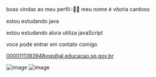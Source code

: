 boas vindas ao meu perfil🎶🐱‍👤
meu nome é vitoria cardoso


estou estudando java

estou estudando alura
utiliza javaScript


voce pode entrar em contato comigo

0000111383948xsp@al.educacao.sp.gov.br

![image](https://github.com/vinxns/vinxns/assets/171056177/cadd9457-fd23-4093-bb80-29c1c24eff17)   ![image](https://github.com/vinxns/vinxns/assets/171056177/9e2a73e7-e512-4e94-a58d-f6333e7c0e94)



